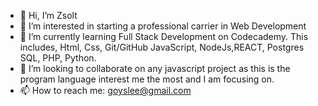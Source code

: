 - 👋 Hi, I’m Zsolt
- 👀 I’m interested in starting a professional carrier in Web Development
- 🌱 I’m currently learning Full Stack Development on Codecademy. This includes, Html, Css, Git/GitHub JavaScript, NodeJs,REACT, Postgres SQL, PHP, Python. 
- 💞️ I’m looking to collaborate on any javascript project as this is the program language interest me the most and I am focusing on.
- 📫 How to reach me: goyslee@gmail.com

<!---
goyslee/goyslee is a ✨ special ✨ repository because its `README.md` (this file) appears on your GitHub profile.
You can click the Preview link to take a look at your changes.
--->
